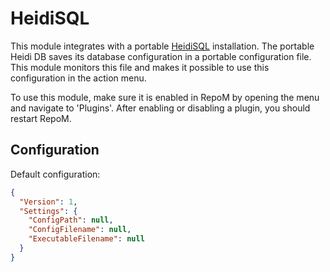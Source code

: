 # HeidiSQL

This module integrates with a portable [HeidiSQL](https://www.heidisql.com/)  installation. The portable Heidi DB saves its database configuration in a portable configuration file. This module monitors this file and makes it possible to use this configuration in the action menu.

To use this module, make sure it is enabled in RepoM by opening the menu and navigate to 'Plugins'. After enabling or disabling a plugin, you should restart RepoM.

## Configuration

Default configuration:

```json
{
  "Version": 1,
  "Settings": {
    "ConfigPath": null,
    "ConfigFilename": null,
    "ExecutableFilename": null
  }
}
```


